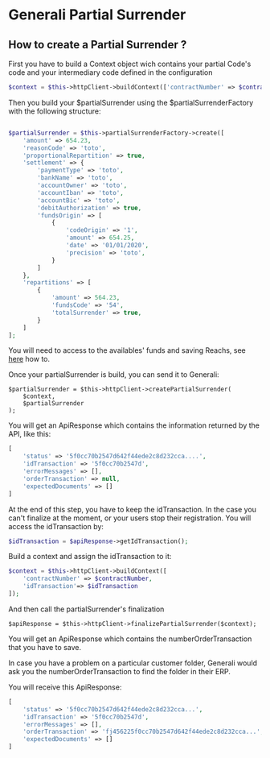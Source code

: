 # Generali Partial Surrender

## How to create a Partial Surrender ?


First you have to build a Context object wich contains your partial Code's code and your intermediary code defined in the configuration
````php
$context = $this->httpClient->buildContext(['contractNumber' => $contractNumber]);
````

Then you build your $partialSurrender using the $partialSurrenderFactory with the following structure:
````php

$partialSurrender = $this->partialSurrenderFactory->create([
    'amount' => 654.23,
    'reasonCode' => 'toto',
    'proportionalRepartition' => true,
    'settlement' => {
        'paymentType' => 'toto',
        'bankName' => 'toto',
        'accountOwner' => 'toto',
        'accountIban' => 'toto',
        'accountBic' => 'toto',
        'debitAuthorization' => true,
        'fundsOrigin' => [
            {
                'codeOrigin' => '1',
                'amount' => 654.25,
                'date' => '01/01/2020',
                'precision' => 'toto',
            }
        ]
    },
    'repartitions' => [
        {
            'amount' => 564.23,
            'fundsCode' => '54',
            'totalSurrender' => true,
        }
    ]
];
````
You will need to access to the availables' funds and saving Reachs, see [here](../referentials.md) how to.

Once your partialSurrender is build, you can send it to Generali:
```
$partialSurrender = $this->httpClient->createPartialSurrender(
    $context, 
    $partialSurrender
);
```
You will get an ApiResponse which contains the information returned by the API, like this: 
````php
[
    'status' => '5f0cc70b2547d642f44ede2c8d232cca....',
    'idTransaction' => '5f0cc70b2547d',
    'errorMessages' => [],
    'orderTransaction' => null,
    'expectedDocuments' => []
]
````
At the end of this step, you have to keep the idTransaction. In the case you can't finalize at the moment, or your users stop their registration.
You will access the idTransaction by:
````php
$idTransaction = $apiResponse->getIdTransaction();
````

Build a context and assign the idTransaction to it:
```php
$context = $this->httpClient->buildContext([
    'contractNumber' => $contractNumber,
    'idTransaction'=> $idTransaction
]);
```
And then call the partialSurrender's finalization
```
$apiResponse = $this->httpClient->finalizePartialSurrender($context);
```
You will get an ApiResponse which contains the numberOrderTransaction that you have to save.

In case you have a problem on a particular customer folder, Generali would ask you the numberOrderTransaction to find the folder in their ERP.

You will receive this ApiResponse:
````php
[
    'status' => '5f0cc70b2547d642f44ede2c8d232cca...',
    'idTransaction' => '5f0cc70b2547d',
    'errorMessages' => [],
    'orderTransaction' => 'fj456225f0cc70b2547d642f44ede2c8d232cca...',
    'expectedDocuments' => []
]
````